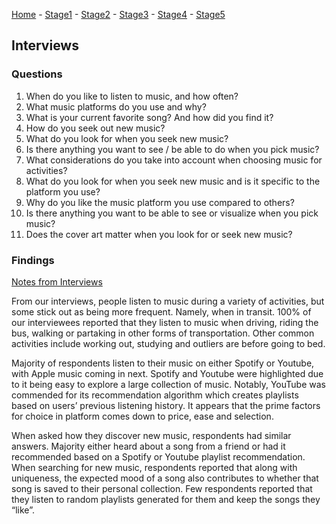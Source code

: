 [Home](https://colinauyeung.github.io/CPSC-481--MusicSurf/) - [Stage1](https://colinauyeung.github.io/CPSC-481--MusicSurf/Stage1) - [Stage2](https://colinauyeung.github.io/CPSC-481--MusicSurf/Stage2) - [Stage3](https://colinauyeung.github.io/CPSC-481--MusicSurf/Stage3) - [Stage4](https://colinauyeung.github.io/CPSC-481--MusicSurf/Stage4) - [Stage5](https://colinauyeung.github.io/CPSC-481--MusicSurf/Stage5)  
## Interviews
### Questions
1. When do you like to listen to music, and how often?
2. What music platforms do you use and why?
3. What is your current favorite song? And how did you find it?
4. How do you seek out new music?
5. What do you look for when you seek new music?
6. Is there anything you want to see / be able to do when you pick music?
7. What considerations do you take into account when choosing music for activities?
8. What do you look for when you seek new music and is it specific to the platform you use?
9. Why do you like the music platform you use compared to others?
10. Is there anything you want to be able to see or visualize when you pick music?
11. Does the cover art matter when you look for or seek new music?

### Findings
[Notes from Interviews](https://github.com/mwahba13/CPSC481/raw/master/Stage%202/HCI%20Interview%20questions%20(Responses).xlsx)

From our interviews, people listen to music during a variety of activities, but some stick out as being more frequent. Namely, when in transit. 100% of our interviewees reported that they listen to music when driving, riding the bus, walking or partaking in other forms of transportation. Other common activities include working out, studying and outliers are before going to bed.

Majority of respondents listen to their music on either Spotify or Youtube, with Apple music coming in next. Spotify and Youtube were highlighted due to it being easy to explore a large collection of music. Notably, YouTube was commended for its recommendation algorithm which creates playlists based on users’ previous listening history. It appears that the prime factors for choice in platform comes down to price, ease and selection.

When asked how they discover new music, respondents had similar answers. Majority either heard about a song from a friend or had it recommended based on a Spotify or Youtube playlist recommendation. When searching for new music, respondents reported that along with uniqueness, the expected mood of a song also contributes to whether that song is saved to their personal collection. Few respondents reported that they listen to random playlists generated for them and keep the songs they “like”.
